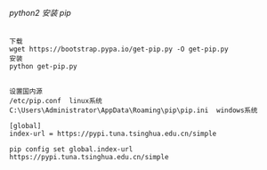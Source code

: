 ###### python2 安装 pip
    
    下载
    wget https://bootstrap.pypa.io/get-pip.py -O get-pip.py
    安装
    python get-pip.py


    设置国内源
    /etc/pip.conf  linux系统
    C:\Users\Administrator\AppData\Roaming\pip\pip.ini  windows系统

    [global]
    index-url = https://pypi.tuna.tsinghua.edu.cn/simple
    
    pip config set global.index-url https://pypi.tuna.tsinghua.edu.cn/simple
